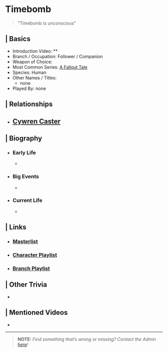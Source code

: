 # Timebomb  

> "Timebomb is unconscious"

## | Basics  
- Introduction Video: **  
- Branch / Occupation: Follower / Companion  
- Weapon of Choice:   
- Most Common Series: [A Fallout Tale](6.Series/Tale_Series.html)  
- Species: Human  
- Other Names / Titles:   
  - none  
- Played By: none  


## | Relationships  
- [**Cywren Caster**](5.Characters/Cywren_Caster.html)  
  -  


## | Biography  
- ### Early Life  
  -   
- ### Big Events  
  -   
- ### Current Life  
  -   

 
## | Links  
- ### [Masterlist]()  
- ### [Character Playlist]()  
- ### [Branch Playlist]()  


## | Other Trivia  
-   

## | Mentioned Videos
- []()

----

> **NOTE:** *Find something that’s wrong or missing? Contact the Admin [here](./chapter_2.md)!*